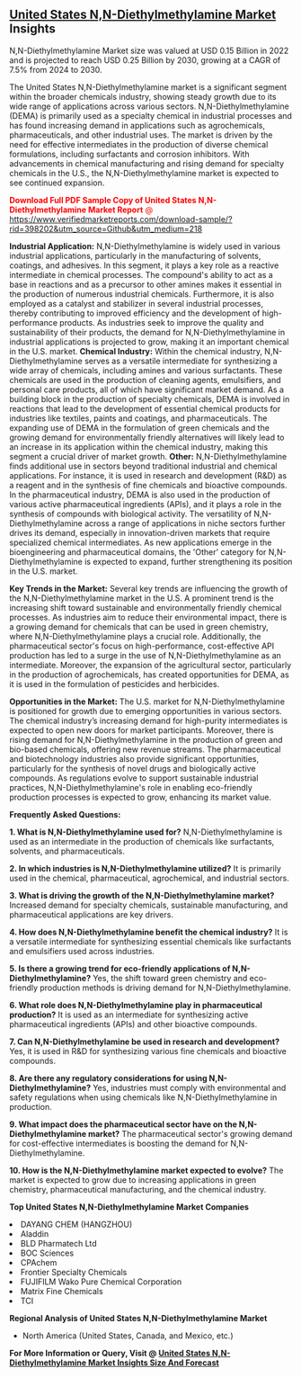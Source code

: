 <h2><a href="https://www.verifiedmarketreports.com/download-sample/?rid=398202&amp;utm_source=Github&amp;utm_medium=218" target="_blank">United States N,N-Diethylmethylamine Market</a> Insights</h2><p>N,N-Diethylmethylamine Market size was valued at USD 0.15 Billion in 2022 and is projected to reach USD 0.25 Billion by 2030, growing at a CAGR of 7.5% from 2024 to 2030.</p><p> <p>The United States N,N-Diethylmethylamine market is a significant segment within the broader chemicals industry, showing steady growth due to its wide range of applications across various sectors. N,N-Diethylmethylamine (DEMA) is primarily used as a specialty chemical in industrial processes and has found increasing demand in applications such as agrochemicals, pharmaceuticals, and other industrial uses. The market is driven by the need for effective intermediates in the production of diverse chemical formulations, including surfactants and corrosion inhibitors. With advancements in chemical manufacturing and rising demand for specialty chemicals in the U.S., the N,N-Diethylmethylamine market is expected to see continued expansion. <p><span class=""><span style="color: #ff0000;"><strong>Download Full PDF Sample Copy of United States N,N-Diethylmethylamine Market Report</strong> @ </span><a href="https://www.verifiedmarketreports.com/download-sample/?rid=398202&amp;utm_source=Github&amp;utm_medium=218" target="_blank">https://www.verifiedmarketreports.com/download-sample/?rid=398202&amp;utm_source=Github&amp;utm_medium=218</a></span></p></p> <p><b>Industrial Application:</b> N,N-Diethylmethylamine is widely used in various industrial applications, particularly in the manufacturing of solvents, coatings, and adhesives. In this segment, it plays a key role as a reactive intermediate in chemical processes. The compound's ability to act as a base in reactions and as a precursor to other amines makes it essential in the production of numerous industrial chemicals. Furthermore, it is also employed as a catalyst and stabilizer in several industrial processes, thereby contributing to improved efficiency and the development of high-performance products. As industries seek to improve the quality and sustainability of their products, the demand for N,N-Diethylmethylamine in industrial applications is projected to grow, making it an important chemical in the U.S. market. <b>Chemical Industry:</b> Within the chemical industry, N,N-Diethylmethylamine serves as a versatile intermediate for synthesizing a wide array of chemicals, including amines and various surfactants. These chemicals are used in the production of cleaning agents, emulsifiers, and personal care products, all of which have significant market demand. As a building block in the production of specialty chemicals, DEMA is involved in reactions that lead to the development of essential chemical products for industries like textiles, paints and coatings, and pharmaceuticals. The expanding use of DEMA in the formulation of green chemicals and the growing demand for environmentally friendly alternatives will likely lead to an increase in its application within the chemical industry, making this segment a crucial driver of market growth. <b>Other:</b> N,N-Diethylmethylamine finds additional use in sectors beyond traditional industrial and chemical applications. For instance, it is used in research and development (R&D) as a reagent and in the synthesis of fine chemicals and bioactive compounds. In the pharmaceutical industry, DEMA is also used in the production of various active pharmaceutical ingredients (APIs), and it plays a role in the synthesis of compounds with biological activity. The versatility of N,N-Diethylmethylamine across a range of applications in niche sectors further drives its demand, especially in innovation-driven markets that require specialized chemical intermediates. As new applications emerge in the bioengineering and pharmaceutical domains, the 'Other' category for N,N-Diethylmethylamine is expected to expand, further strengthening its position in the U.S. market. <p><b>Key Trends in the Market:</b> Several key trends are influencing the growth of the N,N-Diethylmethylamine market in the U.S. A prominent trend is the increasing shift toward sustainable and environmentally friendly chemical processes. As industries aim to reduce their environmental impact, there is a growing demand for chemicals that can be used in green chemistry, where N,N-Diethylmethylamine plays a crucial role. Additionally, the pharmaceutical sector's focus on high-performance, cost-effective API production has led to a surge in the use of N,N-Diethylmethylamine as an intermediate. Moreover, the expansion of the agricultural sector, particularly in the production of agrochemicals, has created opportunities for DEMA, as it is used in the formulation of pesticides and herbicides. <p><b>Opportunities in the Market:</b> The U.S. market for N,N-Diethylmethylamine is positioned for growth due to emerging opportunities in various sectors. The chemical industry’s increasing demand for high-purity intermediates is expected to open new doors for market participants. Moreover, there is rising demand for N,N-Diethylmethylamine in the production of green and bio-based chemicals, offering new revenue streams. The pharmaceutical and biotechnology industries also provide significant opportunities, particularly for the synthesis of novel drugs and biologically active compounds. As regulations evolve to support sustainable industrial practices, N,N-Diethylmethylamine's role in enabling eco-friendly production processes is expected to grow, enhancing its market value. <p><b>Frequently Asked Questions:</b></p> <p><b>1. What is N,N-Diethylmethylamine used for?</b> N,N-Diethylmethylamine is used as an intermediate in the production of chemicals like surfactants, solvents, and pharmaceuticals.</p> <p><b>2. In which industries is N,N-Diethylmethylamine utilized?</b> It is primarily used in the chemical, pharmaceutical, agrochemical, and industrial sectors.</p> <p><b>3. What is driving the growth of the N,N-Diethylmethylamine market?</b> Increased demand for specialty chemicals, sustainable manufacturing, and pharmaceutical applications are key drivers.</p> <p><b>4. How does N,N-Diethylmethylamine benefit the chemical industry?</b> It is a versatile intermediate for synthesizing essential chemicals like surfactants and emulsifiers used across industries.</p> <p><b>5. Is there a growing trend for eco-friendly applications of N,N-Diethylmethylamine?</b> Yes, the shift toward green chemistry and eco-friendly production methods is driving demand for N,N-Diethylmethylamine.</p> <p><b>6. What role does N,N-Diethylmethylamine play in pharmaceutical production?</b> It is used as an intermediate for synthesizing active pharmaceutical ingredients (APIs) and other bioactive compounds.</p> <p><b>7. Can N,N-Diethylmethylamine be used in research and development?</b> Yes, it is used in R&D for synthesizing various fine chemicals and bioactive compounds.</p> <p><b>8. Are there any regulatory considerations for using N,N-Diethylmethylamine?</b> Yes, industries must comply with environmental and safety regulations when using chemicals like N,N-Diethylmethylamine in production.</p> <p><b>9. What impact does the pharmaceutical sector have on the N,N-Diethylmethylamine market?</b> The pharmaceutical sector's growing demand for cost-effective intermediates is boosting the demand for N,N-Diethylmethylamine.</p> <p><b>10. How is the N,N-Diethylmethylamine market expected to evolve?</b> The market is expected to grow due to increasing applications in green chemistry, pharmaceutical manufacturing, and the chemical industry.</p> </p><p><strong>Top United States N,N-Diethylmethylamine Market Companies</strong></p><div data-test-id=""><p><li>DAYANG CHEM (HANGZHOU)</li><li> Aladdin</li><li> BLD Pharmatech Ltd</li><li> BOC Sciences</li><li> CPAchem</li><li> Frontier Specialty Chemicals</li><li> FUJIFILM Wako Pure Chemical Corporation</li><li> Matrix Fine Chemicals</li><li> TCI</li></p><div><strong>Regional Analysis of&nbsp;United States N,N-Diethylmethylamine Market</strong></div><ul><li dir="ltr"><p dir="ltr">North America&nbsp;(United States, Canada, and Mexico, etc.)</p></li></ul><p><strong>For More Information or Query, Visit @&nbsp;</strong><strong><a href="https://www.verifiedmarketreports.com/product/n-n-diethylmethylamine-market/?utm_source=Github&amp;utm_medium=218" target="_blank">United States N,N-Diethylmethylamine Market Insights Size And Forecast</a></strong></p></div>
